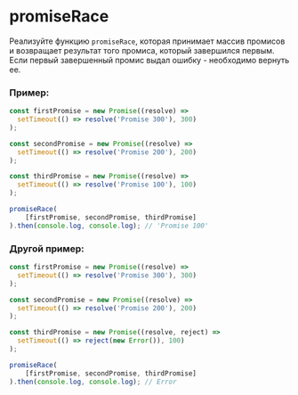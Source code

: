 # promiseRace

Реализуйте функцию `promiseRace`, которая принимает массив промисов и возвращает результат того промиса, который завершился первым. 
Если первый завершенный промис выдал ошибку - необходимо вернуть ее.

### Пример:

```javascript
const firstPromise = new Promise((resolve) =>
  setTimeout(() => resolve('Promise 300'), 300)
);

const secondPromise = new Promise((resolve) =>
  setTimeout(() => resolve('Promise 200'), 200)
);

const thirdPromise = new Promise((resolve) =>
  setTimeout(() => resolve('Promise 100'), 100)
);

promiseRace(
    [firstPromise, secondPromise, thirdPromise]
).then(console.log, console.log); // 'Promise 100'
```

### Другой пример:

```javascript
const firstPromise = new Promise((resolve) =>
  setTimeout(() => resolve('Promise 300'), 300)
);

const secondPromise = new Promise((resolve) =>
  setTimeout(() => resolve('Promise 200'), 200)
);

const thirdPromise = new Promise((resolve, reject) =>
  setTimeout(() => reject(new Error()), 100)
);

promiseRace(
    [firstPromise, secondPromise, thirdPromise]
).then(console.log, console.log); // Error
```